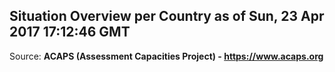 ## Situation Overview per Country as of Sun, 23 Apr 2017 17:12:46 GMT

Source: **ACAPS (Assessment Capacities Project) - https://www.acaps.org**